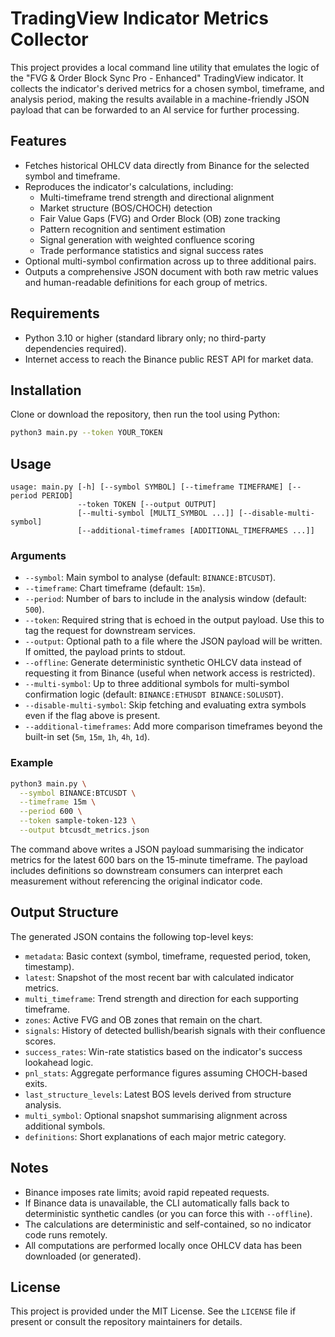 # TradingView Indicator Metrics Collector

This project provides a local command line utility that emulates the logic of the "FVG & Order Block Sync Pro - Enhanced" TradingView indicator. It collects the indicator's derived metrics for a chosen symbol, timeframe, and analysis period, making the results available in a machine-friendly JSON payload that can be forwarded to an AI service for further processing.

## Features

- Fetches historical OHLCV data directly from Binance for the selected symbol and timeframe.
- Reproduces the indicator's calculations, including:
  - Multi-timeframe trend strength and directional alignment
  - Market structure (BOS/CHOCH) detection
  - Fair Value Gaps (FVG) and Order Block (OB) zone tracking
  - Pattern recognition and sentiment estimation
  - Signal generation with weighted confluence scoring
  - Trade performance statistics and signal success rates
- Optional multi-symbol confirmation across up to three additional pairs.
- Outputs a comprehensive JSON document with both raw metric values and human-readable definitions for each group of metrics.

## Requirements

- Python 3.10 or higher (standard library only; no third-party dependencies required).
- Internet access to reach the Binance public REST API for market data.

## Installation

Clone or download the repository, then run the tool using Python:

```bash
python3 main.py --token YOUR_TOKEN
```

## Usage

```
usage: main.py [-h] [--symbol SYMBOL] [--timeframe TIMEFRAME] [--period PERIOD]
               --token TOKEN [--output OUTPUT]
               [--multi-symbol [MULTI_SYMBOL ...]] [--disable-multi-symbol]
               [--additional-timeframes [ADDITIONAL_TIMEFRAMES ...]]
```

### Arguments

- `--symbol`: Main symbol to analyse (default: `BINANCE:BTCUSDT`).
- `--timeframe`: Chart timeframe (default: `15m`).
- `--period`: Number of bars to include in the analysis window (default: `500`).
- `--token`: Required string that is echoed in the output payload. Use this to tag the request for downstream services.
- `--output`: Optional path to a file where the JSON payload will be written. If omitted, the payload prints to stdout.
- `--offline`: Generate deterministic synthetic OHLCV data instead of requesting it from Binance (useful when network access is restricted).
- `--multi-symbol`: Up to three additional symbols for multi-symbol confirmation logic (default: `BINANCE:ETHUSDT BINANCE:SOLUSDT`).
- `--disable-multi-symbol`: Skip fetching and evaluating extra symbols even if the flag above is present.
- `--additional-timeframes`: Add more comparison timeframes beyond the built-in set (`5m`, `15m`, `1h`, `4h`, `1d`).

### Example

```bash
python3 main.py \
  --symbol BINANCE:BTCUSDT \
  --timeframe 15m \
  --period 600 \
  --token sample-token-123 \
  --output btcusdt_metrics.json
```

The command above writes a JSON payload summarising the indicator metrics for the latest 600 bars on the 15-minute timeframe. The payload includes definitions so downstream consumers can interpret each measurement without referencing the original indicator code.

## Output Structure

The generated JSON contains the following top-level keys:

- `metadata`: Basic context (symbol, timeframe, requested period, token, timestamp).
- `latest`: Snapshot of the most recent bar with calculated indicator metrics.
- `multi_timeframe`: Trend strength and direction for each supporting timeframe.
- `zones`: Active FVG and OB zones that remain on the chart.
- `signals`: History of detected bullish/bearish signals with their confluence scores.
- `success_rates`: Win-rate statistics based on the indicator's success lookahead logic.
- `pnl_stats`: Aggregate performance figures assuming CHOCH-based exits.
- `last_structure_levels`: Latest BOS levels derived from structure analysis.
- `multi_symbol`: Optional snapshot summarising alignment across additional symbols.
- `definitions`: Short explanations of each major metric category.

## Notes

- Binance imposes rate limits; avoid rapid repeated requests.
- If Binance data is unavailable, the CLI automatically falls back to deterministic synthetic candles (or you can force this with `--offline`).
- The calculations are deterministic and self-contained, so no indicator code runs remotely.
- All computations are performed locally once OHLCV data has been downloaded (or generated).

## License

This project is provided under the MIT License. See the `LICENSE` file if present or consult the repository maintainers for details.
